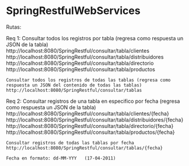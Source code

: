 # SpringRestfulWebServices



Rutas:

Req 1:
	Consultar todos los registros por tabla (regresa como respuesta un JSON de la tabla)
	http://localhost:8080/SpringRestful/consultar/tabla/clientes
	http://localhost:8080/SpringRestful/consultar/tabla/distribuidores
	http://localhost:8080/SpringRestful/consultar/tabla/directorio
	http://localhost:8080/SpringRestful/consultar/tabla/productos

	Consultar todos los registros de todas las tablas (regresa como respuesta un JSON del contenido de todas las tablas)
	http://localhost:8080/SpringRestful/consultar/tablas

Req 2:
	Consultar registros de una tabla en especifico por fecha (regresa como respuesta un JSON de la tabla)
	http://localhost:8080/SpringRestful/consultar/tabla/clientes/{fecha}
	http://localhost:8080/SpringRestful/consultar/tabla/distribuidores/{fecha}
	http://localhost:8080/SpringRestful/consultar/tabla/directorio/{fecha}
	http://localhost:8080/SpringRestful/consultar/tabla/productos/{fecha}

	Consultar registros de todas las tablas por fecha
	http://localhost:8080/SpringRestful/consultar/tablas/{fecha}
	
	Fecha en formato: dd-MM-YYY   (17-04-2011)
